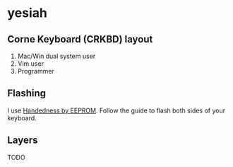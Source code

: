 # yesiah

## Corne Keyboard (CRKBD) layout

1. Mac/Win dual system user
1. Vim user
1. Programmer

## Flashing

I use [Handedness by EEPROM](https://docs.qmk.fm/#/feature_split_keyboard?id=handedness-by-eeprom). Follow the guide to flash both sides of your keyboard.

## Layers

TODO
